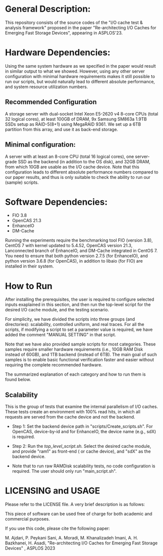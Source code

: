 # General Description: 
This repository  consists of the source codes of the "I/O cache test & analysis framework" proposed in the paper "Re-architecting I/O Caches for Emerging Fast Storage Devices", appearing in ASPLOS'23.

# Hardware Dependencies:
Using the same system hardware as we specified in the paper would result in similar output to what we showed. However, using any other server configuration with minimal hardware requirements makes it still possible to run our scripts, but would naturally lead to different absolute performance, and system resource utilization numbers. 

## Recommended Configuration
 A storage server with dual-socket Intel Xeon E5-2620 v4 8-core CPUs (total 32 logical cores), at least 100GB of DRAM, 9x Samsung SM863a 1.9TB SSDs setup as RAID-5(8+1) using MegaRAID 9361. We set up a 6TB partition from this array, and use it as back-end storage.

## Minimal configuration:
A server with at least an 8-core CPU (total 16 logical cores), one server-grade SSD as the backend (in addition to the OS disk), and 32GB DRAM, from which 10GB are usable as the I/O cache device. Note that this configuration leads to different absolute performance numbers compared to our paper results, and thus is only suitable to check the ability to run our (sample) scripts. 


# Software Dependencies:
+ FIO 3.8
+ OpenCAS 21.3
+ EnhanceIO
+ DM-Cache

Running the experiments require the benchmarking tool FIO (version 3.8), CentOS 7 with kernel updated to 5.4.52, OpenCAS version 21.3, Lanconnected branch of EnhanceIO, and DM-Cache integrated in CentOS 7.
You need to ensure that both python version 2.7.5 (for EnhanceIO), and python version 3.6.8 (for OpenCAS), in addition to libaio (for FIO) are installed in their system.

# How to Run
After installing the prerequisites, the user is required to configure selected inputs exaplained in this section, and then run the top-level script for the desired I/O cache module, and the testing scenario.

For simplicity, we have divided the scripts into three groups (and directories): scalability, controlled uniform, and real traces. For all the scripts, if modifying a script to set a parameter value is required, we have added the comment "MANUAL SETTING" in that script.

Note that we have also provided sample scripts for most categories. These samples require smaller hardware requirements (i.e., 10GB RAM Disk instead of 60GB), and 1TB backend (instead of 6TB). The main goal of such samples is to enable basic functional verification faster and easier without requiring the complete recommended hardware.

The summarized explanation of each category and how to run them is found below.

## Scalability

This is the group of tests that examine the internal parallelism of I/O caches. These tests create an environment with 100% read hits, in which all requests are served from the cache device and not the backend.

* Step 1: Set the backend device path in "scripts/Create_scripts.sh". For OpenCAS, device-by-id and for EnhanceIO, the device name (e.g., sdX) is required. 

* Step 2: Run the *top_level_script.sh.* Select the desired cache module, and provide "ram1" as front-end ( or cache device), and "sdX" as the backend device. 

* Note that to run raw RAMDisk scalability tests, no code configuration is required. The user should only run "main_script.sh".





# LICENSING and USAGE
Please refer to the LICENSE file. A very brief description is as follows:

This piece of software can be used free of charge for both academic and commercial purposes.

If you use this code, please cite the following paper:

M. Ajdari, P. Peykani Sani, A. Moradi, M. Khanalizadeh Imani, A. H. Bazkhanei, H. Asadi, "Re-architecting I/O Caches for Emerging Fast Storage Devices"
, ASPLOS 2023




